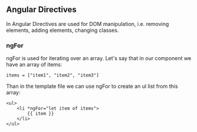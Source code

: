 ## Angular Directives

In Angular Directives are used for DOM manipulation, i.e. removing elements, adding elements, changing classes.

### ngFor

ngFor is used for iterating over an array. Let's say that in our component we have an array of items:

    items = ["item1", "item2", "item3"]

Than in the template file we can use ngFor to create an ul list from this array:

    <ul>
        <li *ngFor="let item of items">
            {{ item }}
        </li>   
    </ul>